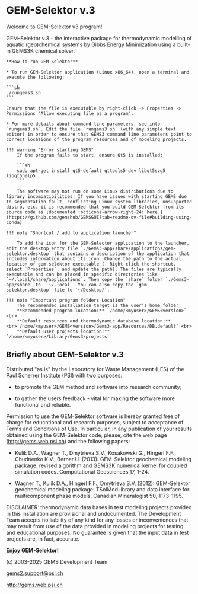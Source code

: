 # GEM-Selektor v.3

Welcome to GEM-Selektor v3 program!

GEM-Selektor v.3 - the interactive package for thermodynamic modelling of aquatic (geo)chemical systems by Gibbs Energy Minimization using a built-in GEMS3K chemical solver.


    **How to run GEM-Selektor**
    
    * To run GEM-Selektor application (Linux x86_64), open a terminal and execute the following:
    
    ```sh
    ./rungems3.sh
    ```
    
    Ensure that the file is executable by right-click -> Properties -> Permissions "Allow executing file as a program".
    
    * For more details about command line parameters, see into `rungems3.sh`. Edit the file `rungems3.sh` (with any simple text editor) in order to ensure that GEMS3 command line parameters point to correct locations of the program resources and of modeling projects.

    !!! warning "Error starting GEMS"
        If the program fails to start, ensure Qt5 is installed:
        
        ```sh
        sudo apt-get install qt5-default qttools5-dev libqt5svg5 libqt5help5
        ```
        
        The software may not run on some Linux distributions due to library incompatibilities. If you have issues with starting GEMS due to segmentation fault, conflicting Linux system libraries, unsupported distro, etc. it is recommended that you build GEM-Selektor from its source code as [documented :octicons-arrow-right-24: here.](https://github.com/gemshub/GEMSGUI?tab=readme-ov-file#building-using-conda)

    !!! note "Shortcut / add to application launcher"
    
        To add the icon for the GEM-Selector application to the launcher, edit the desktop entry file `./Gems3-app/share/applications/gem-selektor.desktop` that contains a description of the application that includes information about its icon. Change the path to the actual location of gem-selektor executable (- Right-click the shortcut, select `Properties`, and update the path). The files are typically executable and can be placed in specific directories like  `~/.local/share/applications`. Then copy the `share` folder `./Gems3-app/share` to  `~/.local`. You can also copy the `gem-selektor.desktop` file to `~/Desktop/`.
    
    !!! note "Important program folders Location"  
        The recommended installation target is the user’s home folder:  
        **Recommended program location:** `/home/<myuser>/GEMS<version>` <br>
        **Default resources and thermodynamic database location:** <br>`/home/<myuser>/GEMS<version>/Gems3-app/Resources/DB.default` <br>
        **Default user projects location:** `/home/<myuser>/Library/Gems3/projects`  


## Briefly about GEM-Selektor v.3

Distributed "as is" by the Laboratory for Waste Management (LES) of the Paul Scherrer Institute (PSI) with two purposes:

* to promote the GEM method and software into research community;

* to gather the users feedback - vital for making the software more functional and reliable.

Permission to use the GEM-Selektor software is hereby granted free of charge for educational and research purposes, subject to acceptance of Terms and Conditions of Use. In particular, in any publication of your results obtained using the GEM-Selektor code, please, cite the web page (http://gems.web.psi.ch) and the following papers:

* Kulik D.A., Wagner T., Dmytrieva S.V., Kosakowski G., Hingerl F.F., Chudnenko K.V., Berner U. (2013): GEM-Selektor geochemical modeling package: revised algorithm and GEMS3K numerical kernel for coupled simulation codes. Computational Geosciences 17, 1-24.

* Wagner T., Kulik D.A., Hingerl F.F., Dmytrieva S.V. (2012): GEM-Selektor geochemical modeling package: TSolMod library and data interface for multicomponent phase models. Canadian Mineralogist 50, 1173-1195.

DISCLAIMER: thermodynamic data bases in test modeling projects provided in this installation are provisional and undocumented. The Development Team accepts no liability of any kind for any losses or inconveniences that may result from use of the data provided in modeling projects for testing and educational purposes. No guarantee is given that the input data in test projects are, in fact, accurate. 

**Enjoy GEM-Selektor!**

(c) 2003-2025 GEMS Development Team

gems2.support@psi.ch

http://gems.web.psi.ch
 

